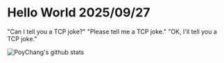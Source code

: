 # Hello World 2025/09/27

"Can I tell you a TCP joke?"
"Please tell me a TCP joke."
"OK, I'll tell you a TCP joke."

![PoyChang's github stats](https://github-readme-stats.vercel.app/api?username=poychang&show_icons=true&theme=dracula)
